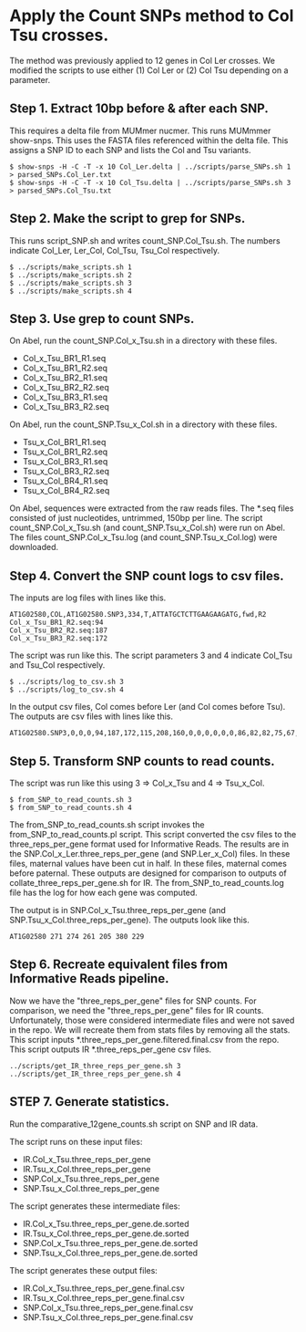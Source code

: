 # Apply the Count SNPs method to Col Tsu crosses.

The method was previously applied to 12 genes in Col Ler crosses.
We modified the scripts to use either (1) Col Ler or (2) Col Tsu depending on a parameter.

## Step 1. Extract 10bp before & after each SNP. 
This requires a delta file from MUMmer nucmer.
This runs MUMmmer show-snps. 
This uses the FASTA files referenced within the delta file.
This assigns a SNP ID to each SNP and lists the Col and Tsu variants.
```
$ show-snps -H -C -T -x 10 Col_Ler.delta | ../scripts/parse_SNPs.sh 1 > parsed_SNPs.Col_Ler.txt
$ show-snps -H -C -T -x 10 Col_Tsu.delta | ../scripts/parse_SNPs.sh 3 > parsed_SNPs.Col_Tsu.txt
```
## Step 2. Make the script to grep for SNPs.
This runs script_SNP.sh and writes count_SNP.Col_Tsu.sh.
The numbers indicate Col_Ler, Ler_Col, Col_Tsu, Tsu_Col respectively.
```
$ ../scripts/make_scripts.sh 1   
$ ../scripts/make_scripts.sh 2   
$ ../scripts/make_scripts.sh 3   
$ ../scripts/make_scripts.sh 4   
```
## Step 3. Use grep to count SNPs.
On Abel, run the count_SNP.Col_x_Tsu.sh in a directory with these files.

* Col_x_Tsu_BR1_R1.seq
* Col_x_Tsu_BR1_R2.seq
* Col_x_Tsu_BR2_R1.seq
* Col_x_Tsu_BR2_R2.seq
* Col_x_Tsu_BR3_R1.seq
* Col_x_Tsu_BR3_R2.seq

On Abel, run the count_SNP.Tsu_x_Col.sh in a directory with these files.

* Tsu_x_Col_BR1_R1.seq
* Tsu_x_Col_BR1_R2.seq
* Tsu_x_Col_BR3_R1.seq
* Tsu_x_Col_BR3_R2.seq
* Tsu_x_Col_BR4_R1.seq
* Tsu_x_Col_BR4_R2.seq

On Abel, sequences were extracted from the raw reads files.
The *.seq files consisted of just nucleotides, untrimmed, 150bp per line.
The script count_SNP.Col_x_Tsu.sh (and count_SNP.Tsu_x_Col.sh) were run on Abel.
The files count_SNP.Col_x_Tsu.log (and count_SNP.Tsu_x_Col.log) were downloaded.

## Step 4. Convert the SNP count logs to csv files.
The inputs are log files with lines like this.
```
AT1G02580,COL,AT1G02580.SNP3,334,T,ATTATGCTCTTGAAGAAGATG,fwd,R2
Col_x_Tsu_BR1_R2.seq:94
Col_x_Tsu_BR2_R2.seq:187
Col_x_Tsu_BR3_R2.seq:172
```
The script was run like this.
The script parameters 3 and 4 indicate Col_Tsu and Tsu_Col respectively.
```
$ ../scripts/log_to_csv.sh 3
$ ../scripts/log_to_csv.sh 4
```
In the output csv files, Col comes before Ler (and Col comes before Tsu).
The outputs are csv files with lines like this.
```
AT1G02580.SNP3,0,0,0,94,187,172,115,208,160,0,0,0,0,0,0,86,82,82,75,67,107,0,0,0
```

## Step 5. Transform SNP counts to read counts.
The script was run like this using 3 => Col_x_Tsu and 4 => Tsu_x_Col.
```
$ from_SNP_to_read_counts.sh 3
$ from_SNP_to_read_counts.sh 4
```
The from_SNP_to_read_counts.sh script invokes the from_SNP_to_read_counts.pl script. 
This script converted the csv files to the three_reps_per_gene format used for Informative Reads. 
The results are in the SNP.Col_x_Ler.three_reps_per_gene (and SNP.Ler_x_Col) files. 
In these files, maternal values have been cut in half. 
In these files, maternal comes before paternal. 
These outputs are designed for comparison to outputs of collate_three_reps_per_gene.sh for IR. 
The from_SNP_to_read_counts.log file has the log for how each gene was computed.

The output is in SNP.Col_x_Tsu.three_reps_per_gene (and SNP.Tsu_x_Col.three_reps_per_gene).
The outputs look like this.
```
AT1G02580 271 274 261 205 380 229
```

## Step 6. Recreate equivalent files from Informative Reads pipeline.
Now we have the "three_reps_per_gene" files for SNP counts.
For comparison, we need the "three_reps_per_gene" files for IR counts.
Unfortunately, those were considered intermediate files and were not saved in the repo.
We will recreate them from stats files by removing all the stats.
This script inputs *.three_reps_per_gene.filtered.final.csv from the repo.
This script outputs IR *.three_reps_per_gene csv files.
```
../scripts/get_IR_three_reps_per_gene.sh 3
../scripts/get_IR_three_reps_per_gene.sh 4
```

## STEP 7. Generate statistics.
Run the comparative_12gene_counts.sh script on SNP and IR data.

The script runs on these input files:

* IR.Col_x_Tsu.three_reps_per_gene
* IR.Tsu_x_Col.three_reps_per_gene
* SNP.Col_x_Tsu.three_reps_per_gene
* SNP.Tsu_x_Col.three_reps_per_gene

The script generates these intermediate files:

* IR.Col_x_Tsu.three_reps_per_gene.de.sorted
* IR.Tsu_x_Col.three_reps_per_gene.de.sorted
* SNP.Col_x_Tsu.three_reps_per_gene.de.sorted
* SNP.Tsu_x_Col.three_reps_per_gene.de.sorted

The script generates these output files:

* IR.Col_x_Tsu.three_reps_per_gene.final.csv
* IR.Tsu_x_Col.three_reps_per_gene.final.csv
* SNP.Col_x_Tsu.three_reps_per_gene.final.csv
* SNP.Tsu_x_Col.three_reps_per_gene.final.csv

